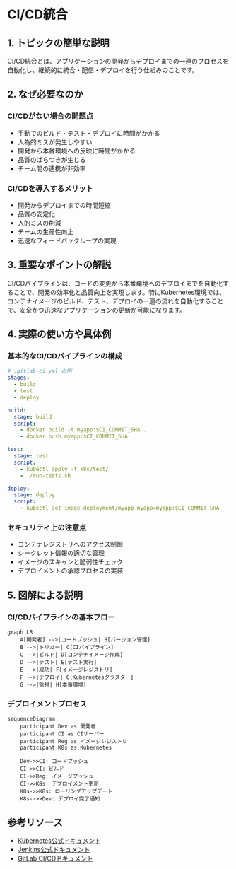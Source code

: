 # CI/CD統合

## 1. トピックの簡単な説明
CI/CD統合とは、アプリケーションの開発からデプロイまでの一連のプロセスを自動化し、継続的に統合・配信・デプロイを行う仕組みのことです。

## 2. なぜ必要なのか

### CI/CDがない場合の問題点
- 手動でのビルド・テスト・デプロイに時間がかかる
- 人為的ミスが発生しやすい
- 開発から本番環境への反映に時間がかかる
- 品質のばらつきが生じる
- チーム間の連携が非効率

### CI/CDを導入するメリット
- 開発からデプロイまでの時間短縮
- 品質の安定化
- 人的ミスの削減
- チームの生産性向上
- 迅速なフィードバックループの実現

## 3. 重要なポイントの解説
CI/CDパイプラインは、コードの変更から本番環境へのデプロイまでを自動化することで、開発の効率化と品質向上を実現します。特にKubernetes環境では、コンテナイメージのビルド、テスト、デプロイの一連の流れを自動化することで、安全かつ迅速なアプリケーションの更新が可能になります。

## 4. 実際の使い方や具体例

### 基本的なCI/CDパイプラインの構成
```yaml
# .gitlab-ci.yml の例
stages:
  - build
  - test
  - deploy

build:
  stage: build
  script:
    - docker build -t myapp:$CI_COMMIT_SHA .
    - docker push myapp:$CI_COMMIT_SHA

test:
  stage: test
  script:
    - kubectl apply -f k8s/test/
    - ./run-tests.sh

deploy:
  stage: deploy
  script:
    - kubectl set image deployment/myapp myapp=myapp:$CI_COMMIT_SHA
```

### セキュリティ上の注意点
- コンテナレジストリへのアクセス制御
- シークレット情報の適切な管理
- イメージのスキャンと脆弱性チェック
- デプロイメントの承認プロセスの実装

## 5. 図解による説明

### CI/CDパイプラインの基本フロー
```mermaid
graph LR
    A[開発者] -->|コードプッシュ| B[バージョン管理]
    B -->|トリガー| C[CIパイプライン]
    C -->|ビルド| D[コンテナイメージ作成]
    D -->|テスト| E[テスト実行]
    E -->|成功| F[イメージレジストリ]
    F -->|デプロイ| G[Kubernetesクラスター]
    G -->|監視| H[本番環境]
```

### デプロイメントプロセス
```mermaid
sequenceDiagram
    participant Dev as 開発者
    participant CI as CIサーバー
    participant Reg as イメージレジストリ
    participant K8s as Kubernetes
    
    Dev->>CI: コードプッシュ
    CI->>CI: ビルド
    CI->>Reg: イメージプッシュ
    CI->>K8s: デプロイメント更新
    K8s->>K8s: ローリングアップデート
    K8s-->>Dev: デプロイ完了通知
```

## 参考リソース
- [Kubernetes公式ドキュメント](https://kubernetes.io/docs/concepts/workloads/controllers/deployment/)
- [Jenkins公式ドキュメント](https://www.jenkins.io/doc/)
- [GitLab CI/CDドキュメント](https://docs.gitlab.com/ee/ci/)
